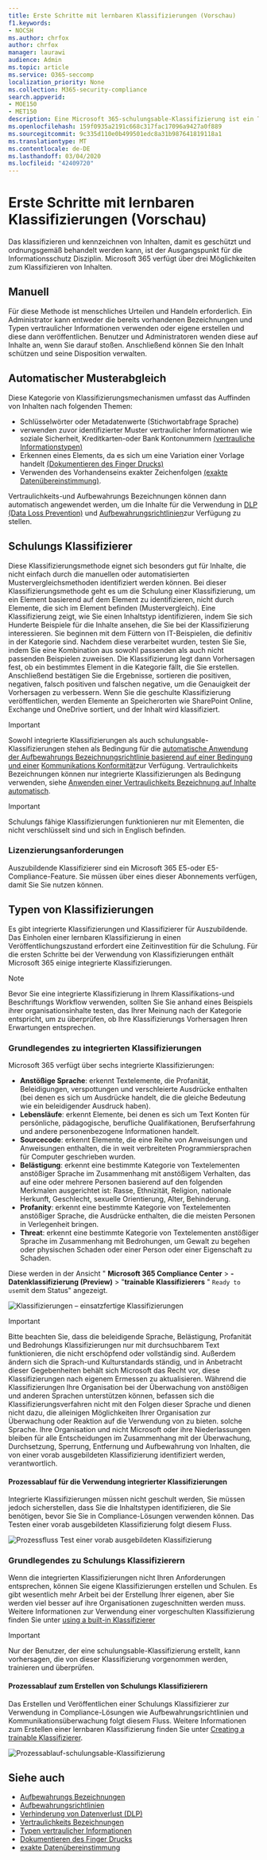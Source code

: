 ```yaml
---
title: Erste Schritte mit lernbaren Klassifizierungen (Vorschau)
f1.keywords:
- NOCSH
ms.author: chrfox
author: chrfox
manager: laurawi
audience: Admin
ms.topic: article
ms.service: O365-seccomp
localization_priority: None
ms.collection: M365-security-compliance
search.appverid:
- MOE150
- MET150
description: Eine Microsoft 365-schulungsable-Klassifizierung ist ein Tool, mit dem Sie verschiedene Arten von Inhalten erkennen können, indem Sie positive und negative Beispiele für Ihre Untersuchung geben. Nach der Schulung der Klassifizierung bestätigen Sie, dass die Ergebnisse korrekt sind. Anschließend können Sie die Inhalte Ihrer Organisation durchsuchen und klassifizieren, um Aufbewahrungs-oder Vertraulichkeits Bezeichnungen anzuwenden oder Sie in Datenverlust Verhinderung (DLP) oder in Aufbewahrungsrichtlinien einzubeziehen.
ms.openlocfilehash: 159f0935a2191c668c317fac17096a9427a0f889
ms.sourcegitcommit: 9c335d110e0b499501edc8a31b987641819118a1
ms.translationtype: MT
ms.contentlocale: de-DE
ms.lasthandoff: 03/04/2020
ms.locfileid: "42409720"
---
```

# <a name="getting-started-with-trainable-classifiers-preview"></a>Erste Schritte mit lernbaren Klassifizierungen (Vorschau)

Das klassifizieren und kennzeichnen von Inhalten, damit es geschützt und ordnungsgemäß behandelt werden kann, ist der Ausgangspunkt für die Informationsschutz Disziplin. Microsoft 365 verfügt über drei Möglichkeiten zum Klassifizieren von Inhalten.

## <a name="manually"></a>Manuell

Für diese Methode ist menschliches Urteilen und Handeln erforderlich. Ein Administrator kann entweder die bereits vorhandenen Bezeichnungen und Typen vertraulicher Informationen verwenden oder eigene erstellen und diese dann veröffentlichen. Benutzer und Administratoren wenden diese auf Inhalte an, wenn Sie darauf stoßen. Anschließend können Sie den Inhalt schützen und seine Disposition verwalten.

## <a name="automated-pattern-matching"></a>Automatischer Musterabgleich

Diese Kategorie von Klassifizierungsmechanismen umfasst das Auffinden von Inhalten nach folgenden Themen:

- Schlüsselwörter oder Metadatenwerte (Stichwortabfrage Sprache)
- verwenden zuvor identifizierter Muster vertraulicher Informationen wie soziale Sicherheit, Kreditkarten-oder Bank Kontonummern [(vertrauliche Informationstypen)](what-the-sensitive-information-types-look-for.md)
- Erkennen eines Elements, da es sich um eine Variation einer Vorlage handelt [(Dokumentieren des Finger Drucks)](document-fingerprinting.md)
- Verwenden des Vorhandenseins exakter Zeichenfolgen [(exakte Datenübereinstimmung)](create-custom-sensitive-information-types-with-exact-data-match-based-classification.md).

Vertraulichkeits-und Aufbewahrungs Bezeichnungen können dann automatisch angewendet werden, um die Inhalte für die Verwendung in [DLP (Data Loss Prevention)](data-loss-prevention-policies.md) und [Aufbewahrungsrichtlinien](retention-policies.md)zur Verfügung zu stellen.

## <a name="trainable-classifiers"></a>Schulungs Klassifizierer

Diese Klassifizierungsmethode eignet sich besonders gut für Inhalte, die nicht einfach durch die manuellen oder automatisierten Mustervergleichsmethoden identifiziert werden können. Bei dieser Klassifizierungsmethode geht es um die Schulung einer Klassifizierung, um ein Element basierend auf dem Element zu identifizieren, nicht durch Elemente, die sich im Element befinden (Mustervergleich). Eine Klassifizierung zeigt, wie Sie einen Inhaltstyp identifizieren, indem Sie sich Hunderte Beispiele für die Inhalte ansehen, die Sie bei der Klassifizierung interessieren. Sie beginnen mit dem Füttern von IT-Beispielen, die definitiv in der Kategorie sind. Nachdem diese verarbeitet wurden, testen Sie Sie, indem Sie eine Kombination aus sowohl passenden als auch nicht passenden Beispielen zuweisen. Die Klassifizierung legt dann Vorhersagen fest, ob ein bestimmtes Element in die Kategorie fällt, die Sie erstellen. Anschließend bestätigen Sie die Ergebnisse, sortieren die positiven, negativen, falsch positiven und falschen negative, um die Genauigkeit der Vorhersagen zu verbessern. Wenn Sie die geschulte Klassifizierung veröffentlichen, werden Elemente an Speicherorten wie SharePoint Online, Exchange und OneDrive sortiert, und der Inhalt wird klassifiziert.

> [!IMPORTANT]
> Sowohl integrierte Klassifizierungen als auch schulungsable-Klassifizierungen stehen als Bedingung für die [automatische Anwendung der Aufbewahrungs Bezeichnungsrichtlinie basierend auf einer Bedingung und einer](labels.md#applying-a-retention-label-automatically-based-on-conditions) [Kommunikations Konformität](communication-compliance.md)zur Verfügung. Vertraulichkeits Bezeichnungen können nur integrierte Klassifizierungen als Bedingung verwenden, siehe [Anwenden einer Vertraulichkeits Bezeichnung auf Inhalte automatisch](apply-sensitivity-label-automatically.md).

> [!IMPORTANT]
> Schulungs fähige Klassifizierungen funktionieren nur mit Elementen, die nicht verschlüsselt sind und sich in Englisch befinden.

### <a name="licensing-requirements"></a>Lizenzierungsanforderungen

Auszubildende Klassifizierer sind ein Microsoft 365 E5-oder E5-Compliance-Feature. Sie müssen über eines dieser Abonnements verfügen, damit Sie Sie nutzen können.

## <a name="types-of-classifiers"></a>Typen von Klassifizierungen

Es gibt integrierte Klassifizierungen und Klassifizierer für Auszubildende. Das Einholen einer lernbaren Klassifizierung in einen Veröffentlichungszustand erfordert eine Zeitinvestition für die Schulung. Für die ersten Schritte bei der Verwendung von Klassifizierungen enthält Microsoft 365 einige integrierte Klassifizierungen.

> [!NOTE]
> Bevor Sie eine integrierte Klassifizierung in Ihrem Klassifikations-und Beschriftungs Workflow verwenden, sollten Sie Sie anhand eines Beispiels ihrer organisationsinhalte testen, das Ihrer Meinung nach der Kategorie entspricht, um zu überprüfen, ob Ihre Klassifizierungs Vorhersagen Ihren Erwartungen entsprechen.

### <a name="understanding-built-in-classifiers"></a>Grundlegendes zu integrierten Klassifizierungen

Microsoft 365 verfügt über sechs integrierte Klassifizierungen:

- **Anstößige Sprache**: erkennt Textelemente, die Profanität, Beleidigungen, verspottungen und verschleierte Ausdrücke enthalten (bei denen es sich um Ausdrücke handelt, die die gleiche Bedeutung wie ein beleidigender Ausdruck haben).
- **Lebensläufe**: erkennt Elemente, bei denen es sich um Text Konten für persönliche, pädagogische, berufliche Qualifikationen, Berufserfahrung und andere personenbezogene Informationen handelt.
- **Sourcecode**: erkennt Elemente, die eine Reihe von Anweisungen und Anweisungen enthalten, die in weit verbreiteten Programmiersprachen für Computer geschrieben wurden.
- **Belästigung**: erkennt eine bestimmte Kategorie von Textelementen anstößiger Sprache im Zusammenhang mit anstößigem Verhalten, das auf eine oder mehrere Personen basierend auf den folgenden Merkmalen ausgerichtet ist: Rasse, Ethnizität, Religion, nationale Herkunft, Geschlecht, sexuelle Orientierung, Alter, Behinderung.
- **Profanity**: erkennt eine bestimmte Kategorie von Textelementen anstößiger Sprache, die Ausdrücke enthalten, die die meisten Personen in Verlegenheit bringen.
- **Threat**: erkennt eine bestimmte Kategorie von Textelementen anstößiger Sprache im Zusammenhang mit Bedrohungen, um Gewalt zu begehen oder physischen Schaden oder einer Person oder einer Eigenschaft zu Schaden.

Diese werden in der Ansicht " **Microsoft 365 Compliance Center** > **-Datenklassifizierung (Preview)** > "**trainable Klassifizierers** " `Ready to use`mit dem Status" angezeigt.

![Klassifizierungen – einsatzfertige Klassifizierungen](../media/classifiers-ready-to-use-classifiers.png)

> [!IMPORTANT]
> Bitte beachten Sie, dass die beleidigende Sprache, Belästigung, Profanität und Bedrohungs Klassifizierungen nur mit durchsuchbarem Text funktionieren, die nicht erschöpfend oder vollständig sind.  Außerdem ändern sich die Sprach-und Kulturstandards ständig, und in Anbetracht dieser Gegebenheiten behält sich Microsoft das Recht vor, diese Klassifizierungen nach eigenem Ermessen zu aktualisieren. Während die Klassifizierungen Ihre Organisation bei der Überwachung von anstößigen und anderen Sprachen unterstützen können, befassen sich die Klassifizierungsverfahren nicht mit den Folgen dieser Sprache und dienen nicht dazu, die alleinigen Möglichkeiten Ihrer Organisation zur Überwachung oder Reaktion auf die Verwendung von zu bieten. solche Sprache. Ihre Organisation und nicht Microsoft oder ihre Niederlassungen bleiben für alle Entscheidungen im Zusammenhang mit der Überwachung, Durchsetzung, Sperrung, Entfernung und Aufbewahrung von Inhalten, die von einer vorab ausgebildeten Klassifizierung identifiziert werden, verantwortlich.

#### <a name="process-flow-for-using-built-in-classifiers"></a>Prozessablauf für die Verwendung integrierter Klassifizierungen

Integrierte Klassifizierungen müssen nicht geschult werden, Sie müssen jedoch sicherstellen, dass Sie die Inhaltstypen identifizieren, die Sie benötigen, bevor Sie Sie in Compliance-Lösungen verwenden können. Das Testen einer vorab ausgebildeten Klassifizierung folgt diesem Fluss.

![Prozessfluss Test einer vorab ausgebildeten Klassifizierung](../media/classifier-pre-trained-classifier-flow.png)

### <a name="understanding-trainable-classifiers"></a>Grundlegendes zu Schulungs Klassifizierern

Wenn die integrierten Klassifizierungen nicht Ihren Anforderungen entsprechen, können Sie eigene Klassifizierungen erstellen und Schulen. Es gibt wesentlich mehr Arbeit bei der Erstellung Ihrer eigenen, aber Sie werden viel besser auf ihre Organisationen zugeschnitten werden muss. Weitere Informationen zur Verwendung einer vorgeschulten Klassifizierung finden Sie unter [using a built-in Klassifizierer](classifier-using-a-ready-to-use-classifier.md)

> [!IMPORTANT]
> Nur der Benutzer, der eine schulungsable-Klassifizierung erstellt, kann vorhersagen, die von dieser Klassifizierung vorgenommen werden, trainieren und überprüfen.

#### <a name="process-flow-for-creating-trainable-classifiers"></a>Prozessablauf zum Erstellen von Schulungs Klassifizierern

Das Erstellen und Veröffentlichen einer Schulungs Klassifizierer zur Verwendung in Compliance-Lösungen wie Aufbewahrungsrichtlinien und Kommunikationsüberwachung folgt diesem Fluss. Weitere Informationen zum Erstellen einer lernbaren Klassifizierung finden Sie unter [Creating a trainable Klassifizierer](classifier-creating-a-trainable-classifier.md).

![Prozessablauf-schulungsable-Klassifizierung](../media/classifier-trainable-classifier-flow.png)

## <a name="see-also"></a>Siehe auch

- [Aufbewahrungs Bezeichnungen](labels.md)
- [Aufbewahrungsrichtlinien](retention-policies.md)
- [Verhinderung von Datenverlust (DLP)](data-loss-prevention-policies.md)
- [Vertraulichkeits Bezeichnungen](sensitivity-labels.md)
- [Typen vertraulicher Informationen](what-the-sensitive-information-types-look-for.md)
- [Dokumentieren des Finger Drucks](document-fingerprinting.md)
- [exakte Datenübereinstimmung](create-custom-sensitive-information-types-with-exact-data-match-based-classification.md)
